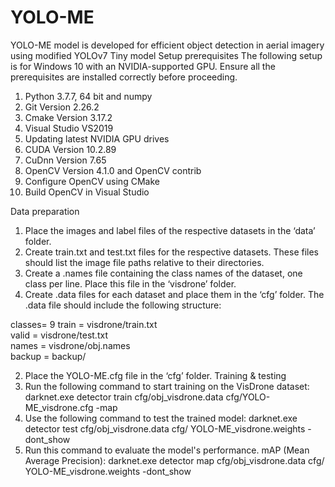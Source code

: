 # YOLO-ME
YOLO-ME model is developed for efficient object detection in aerial imagery using modified  YOLOv7 Tiny model
Setup prerequisites
The following setup is for Windows 10 with an NVIDIA-supported GPU. Ensure all the prerequisites are installed correctly before proceeding.
1.	Python 3.7.7, 64 bit and numpy
2.	Git Version 2.26.2
3.	Cmake Version 3.17.2
4.	Visual Studio VS2019
5.	Updating latest NVIDIA GPU drives
6.	CUDA Version 10.2.89
7.	CuDnn Version 7.65 
8.	OpenCV Version 4.1.0 and OpenCV contrib
9.	Configure OpenCV using CMake
10.	Build OpenCV in Visual Studio

Data preparation
1.	Place the images and label files of the respective datasets in the ‘data’ folder.
2.	Create train.txt and test.txt files for the respective datasets. These files should list the image file paths relative to their directories.
3.	Create a .names file containing the class names of the dataset, one class per line. Place this file in the ‘visdrone’ folder.
1.	Create .data files for each dataset and place them in the ‘cfg’ folder. The .data file should include the following structure:

classes= 9
train  = visdrone/train.txt  
valid  = visdrone/test.txt  
names = visdrone/obj.names  
backup = backup/

2.	Place the YOLO-ME.cfg file in the ‘cfg’ folder.
Training & testing
1.	Run the following command to start training on the VisDrone dataset:
darknet.exe detector train cfg/obj_visdrone.data cfg/YOLO-ME_visdrone.cfg -map
2.	Use the following command to test the trained model:
darknet.exe detector test cfg/obj_visdrone.data cfg/ YOLO-ME_visdrone.weights -dont_show
3.	Run this command to evaluate the model's performance. mAP (Mean Average Precision):
darknet.exe detector map cfg/obj_visdrone.data cfg/ YOLO-ME_visdrone.weights -dont_show
